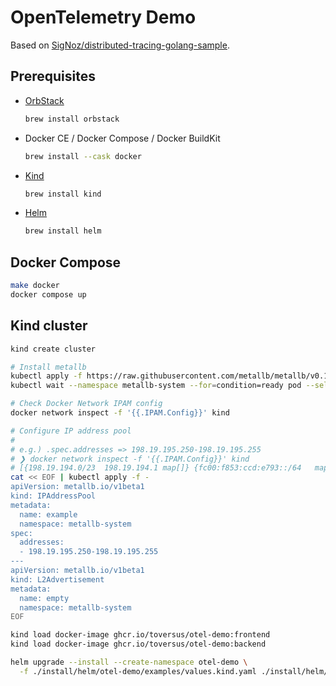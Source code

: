 # OpenTelemetry Demo

Based on [SigNoz/distributed-tracing-golang-sample](https://github.com/SigNoz/distributed-tracing-golang-sample).

## Prerequisites

- [OrbStack](https://docs.orbstack.dev/install)

  ```sh
  brew install orbstack
  ```

- Docker CE / Docker Compose / Docker BuildKit

  ```sh
  brew install --cask docker
  ```

- [Kind](https://kind.sigs.k8s.io/docs/user/quick-start/#installation)

  ```sh
  brew install kind
  ```

- [Helm](https://helm.sh/docs/intro/install/)

  ```sh
  brew install helm
  ```

## Docker Compose

```sh
make docker
docker compose up
```

## Kind cluster

```sh
kind create cluster

# Install metallb
kubectl apply -f https://raw.githubusercontent.com/metallb/metallb/v0.13.10/config/manifests/metallb-native.yaml
kubectl wait --namespace metallb-system --for=condition=ready pod --selector=app=metallb --timeout=90s

# Check Docker Network IPAM config
docker network inspect -f '{{.IPAM.Config}}' kind

# Configure IP address pool
#
# e.g.) .spec.addresses => 198.19.195.250-198.19.195.255
# ❯ docker network inspect -f '{{.IPAM.Config}}' kind
# [{198.19.194.0/23  198.19.194.1 map[]} {fc00:f853:ccd:e793::/64   map[]}]
cat << EOF | kubectl apply -f -
apiVersion: metallb.io/v1beta1
kind: IPAddressPool
metadata:
  name: example
  namespace: metallb-system
spec:
  addresses:
  - 198.19.195.250-198.19.195.255
---
apiVersion: metallb.io/v1beta1
kind: L2Advertisement
metadata:
  name: empty
  namespace: metallb-system
EOF

kind load docker-image ghcr.io/toversus/otel-demo:frontend
kind load docker-image ghcr.io/toversus/otel-demo:backend

helm upgrade --install --create-namespace otel-demo \
  -f ./install/helm/otel-demo/examples/values.kind.yaml ./install/helm/otel-demo/
```
